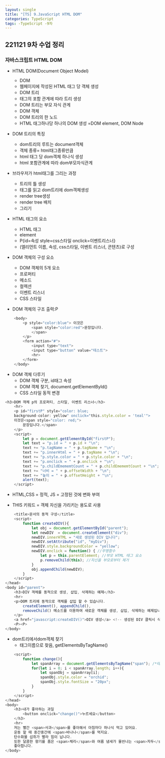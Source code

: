 ```yaml
---
layout: single
title: "[TS] 9.JavaScript HTML DOM"
categories: TypeScript
tags: -TypeScript -9차 
---
```


## 221121 9차 수업 정리
### 자바스크립트 HTML DOM

- HTML DOM(Document Object Model)
    - DOM
    - 웹페이지에 작성된 HTML 태그 당 객체 생성
    - DOM 트리
    - 태그의 포함 관계에 따라 트리 생성
    - DOM 트리는 부모 자식 관계
    - DOM 객체
    - DOM 트리의 한 노드
    - HTML 태그하나당 하나의 DOM 생성 =DOM element, DOM Node

- DOM 트리의 특징
    - dom트리의 루트는 document객체
    - 객체 종류= html태그종류만큼
    - html 태그 당 dom객체 하나식 생성
    - html  포함관계에 따라 dom부모자식관계

- 브라우저가 html태그를 그리는 과정
    - 트리의 틀 생성
    - 태그를 읽고 dom트리에 dom객체생성
    - render tree생성
    - render tree 배치
    - 그리기

- HTML 태그의 요소
    - HTML 태그
    - element
    - P{id=속성 style=css스타일 onclick=이벤트리스너}
    - (엘리먼트 이름, 속성, css스타일, 이벤트 리스너, 콘텐츠)로 구성
 
- DOM 객체의 구성 요소
    - DOM 객체의 5개 요소
    - 프로퍼티
    - 메소드
    - 컬렉션
    - 이벤트 리스너
    - CSS 스타일

- DOM 객체의 구조 출력:P
```javascript
    <body>
        <p style="color:blue"> 이것은 
            <span style="color:red">문장입니다.
            </span>
        </p>
        <form action="#">
            <input type="text">
            <input type="button" value="테스트">
            <hr>
        </form>
    </body>
```
- DOM 객체 다루기
    - DOM 객체 구분, id태그 속성
    - DOM 객체 찾기, document.getElementById()
    - CSS 스타일 동적 변경
```javascript
<h3>DOM 객체 p의 프로퍼티, 스타일, 이벤트 리스너</h3>
    <hr>
    <p id="firstP" style="color: blue; 
    background-color: yellow" onclick="this.style.color = 'teal'">
    이것은<span style="color: red;"> 
        문장입니다.</span>
    </p>
    <script>
        let p = document.getElementById("firstP");
        let text = "p.id = " + p.id + "\n";
        text += "p.tagName = " + p.tagName + "\n";
        text += "p.innerHtml = " + p.tagName + "\n";
        text += "p.style.color = " + p.style.color + "\n";
        text += "p.onclick = " + p.onclick + "\n";
        text += "p.childEmememtCount = " + p.childEmememtCount + "\n";
        text += "너비 = " + p.offsetWidth + "\n";
        text += "높이 = " + p.offsetHeight + "\n";
        alert(text);
    </script>
```

- HTML,CSS = 정적, JS = 고정된 것에 변화 부여

- THIS 키워드 = 객체 자신을 가리키는 용도로 사용
```javascript
    <title>문서의 동적 구성</title>
    <script>
        function createDIV(){
            let obj = document.getElementById("parent");
            let newDIV  = document.createElement("div");
            newDIV.innerHTML = "새로 생성된 DIV 입니다";
            newDIV.setAttribute("id", "myDiv");
            newDIV.style.backgroundColor = "yellow";
            newDIV.onclick = function() { //무명함수
                let p = this.parentElement; //부모 HTML 태그 요소
                p.removeChild(this); //자신을 부모로부터 제거
            }
            obj.appendChild(newDIV);
        }
    </script>
</head>
<body id="parent">
    <h3>DIV 객체를 동적으로 생성, 삽입, 삭제하는 예제</h3>
    <hr>
    <p>DOM 트리에 동적으로 객체를 삽입 할 수 있습니다.
        createElement(), appendChild(),
        removeChild() 메소드를 이용하여 새로운 객체를 생성, 삽입, 삭제하는 예제입니다. 
    </p>
    <a href="javascript:createDIV()">DIV 생성</a> <!-- 생성된 DIV 클릭시 삭제-->
    <P><P>
</body>
```

- dom트리에서dom객체 찾기
    - 태그이름으로 찾음, getElementsByTagName()

```javascript
    <script>
        function change(){
            let spanArray = document.getElementsByTagName("span"); /*태그이름은 여러개가 오니까 spanArray로 지정*/
            for(let i = 0; i < spanArray.length; i++){
                let spanObj = spanArray[i];
                spanObj.style.color = "orchid";
                spanObj.style.fontSize = "20px";
            }
        }
    </script>
</head>
<body>
    <h3>내가 좋아하는 과일
        <button onclick="change()">누르세요</button>
    </h3>
    <hr>
    저는 빨간 <span>사과</span>를 좋아해서 아침마다 하나식 먹고 있어요.
    운동 할 때 중간중간에 <span>바나나</span>를 먹지요.
    탄수화물 섭취가 빨라 힘이 납니다.
    또한 달콤한 향기를 품은 <span>체리</span>와 여름 냄새가 물씬나는 <span>자두</span>를 
    좋아합니다.
</body>
```